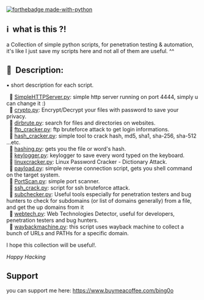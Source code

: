 [![forthebadge made-with-python](http://ForTheBadge.com/images/badges/made-with-python.svg)](https://www.python.org/)
## :information_source: &nbsp;what is this ?!
a Collection of simple python scripts, for penetration testing & automation, it's like I just save my scripts here and not all of them are useful. ^^
## :notebook_with_decorative_cover: &nbsp;Description:
:black_small_square: short description for each script.

&nbsp;&nbsp;:small_orange_diamond: [SimpleHTTPServer.py](SimpleHTTPServer.py): simple http server running on port 4444, simply u can change it :)</br>
&nbsp;&nbsp;:small_orange_diamond: [crypto.py](crypto.py): Encrypt/Decrypt your files with password to save your privacy. </br>
&nbsp;&nbsp;:small_orange_diamond: [dirbrute.py](dirbrute.py): search for files and directories on websites. </br>
&nbsp;&nbsp;:small_orange_diamond: [ftp_cracker.py](ftp_cracker.py): ftp bruteforce attack to get login informations. </br>
&nbsp;&nbsp;:small_orange_diamond: [hash_cracker.py](hash_cracker.py): simple tool to crack hash, md5, sha1, sha-256, sha-512 ...etc. </br>
&nbsp;&nbsp;:small_orange_diamond: [hashing.py](hashing.py): gets you the file or word's hash. </br>
&nbsp;&nbsp;:small_orange_diamond: [keylogger.py](keylogger.py): keylogger to save every word typed on the keyboard. </br>
&nbsp;&nbsp;:small_orange_diamond: [linuxcracker.py](linuxcracker.py): Linux Password Cracker - Dictionary Attack. </br>
&nbsp;&nbsp;:small_orange_diamond: [payload.py](payload.py): simple reverse connection script, gets you shell command on the target system. </br>
&nbsp;&nbsp;:small_orange_diamond: [PortScan.py](PortScan.py): simple port scanner. </br>
&nbsp;&nbsp;:small_orange_diamond: [ssh_crack.py](ssh_crack.py): script for ssh bruteforce attack. </br>
&nbsp;&nbsp;:small_orange_diamond: [subchecker.py](subchecker.py): Useful tools especially for penetration testers and bug hunters to check for subdomains (or list of domains generally) from a file, and get the up domains from it </br>
&nbsp;&nbsp;:small_orange_diamond: [webtech.py](webtech.py): Web Technologies Detector, useful for developers, penetration testers and bug hunters. </br>
&nbsp;&nbsp;:small_orange_diamond: [waybackmachine.py](waybackmachine.py): this script uses wayback machine to collect a bunch of URLs and PATHs for a specific domain. </br>

I hope this collection will be useful!.

*Happy Hacking*

## Support
you can support me here: https://www.buymeacoffee.com/bing0o
